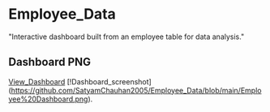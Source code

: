 # Employee_Data
"Interactive dashboard built from an employee table for data analysis."
## Dashboard PNG
<a href="https://github.com/SatyamChauhan2005/Employee_Data/blob/main/Employee%20Dashboard.png">View_Dashboard</a>
[!Dashboard_screenshot]
(https://github.com/SatyamChauhan2005/Employee_Data/blob/main/Employee%20Dashboard.png).
